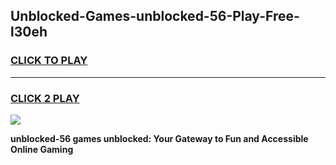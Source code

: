 
## Unblocked-Games-unblocked-56-Play-Free-l30eh
<h3>
<a href="https://premium76.site?title=unblocked-56&ref=23A">CLICK TO PLAY</a></h3>
<hr>

<h3>
<a href="https://premium76.site?title=unblocked-56&ref=23A">CLICK 2 PLAY</a>
  
</h3>

<a href="https://premium76.site?title=unblocked-56&ref=23A"><img src="https://clearcache.store/games.png"></a>


**unblocked-56 games unblocked: Your Gateway to Fun and Accessible Online Gaming**
